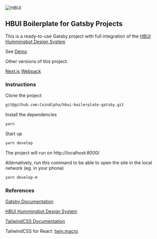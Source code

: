 ![HBUI](https://repository-images.githubusercontent.com/440312044/5e644c3a-c7d5-49fc-acc2-4076c6c8ba7f)

## HBUI Boilerplate for Gatsby Projects

This is a ready-to-use Gatsby project with full integration of the [HBUI Hummingbot Design System](https://hbui.netlify.app/)

See [Demo](https://hbui-boilerplate-gatsby.netlify.app/)

Other versions of this project:

[Next.js](https://github.com/CoinAlpha/hbui-boilerplate-nextjs)
[Webpack](https://github.com/CoinAlpha/hbui-boilerplate-webpack)

### Instructions

Clone the project

```bash
git@github.com:CoinAlpha/hbui-boilerplate-gatsby.git
```

Install the dependencies

```bash
yarn
```

Start up

```bash
yarn develop
```

The project will run on http://localhost:8000/


Alternatively, run this command to be able to open the site in the local network (eg. in your phone)

```bash
yarn develop-m
```

### References

[Gatsby Documentation](https://www.gatsbyjs.com/docs/)

[HBUI Hummingbot Design System](https://hbui.netlify.app/)

[TailwindCSS Documentation](https://tailwindcss.com/docs)

TailwindCSS for React: [twin.macro](https://github.com/ben-rogerson/twin.macro)